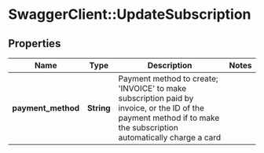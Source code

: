 # SwaggerClient::UpdateSubscription

## Properties
Name | Type | Description | Notes
------------ | ------------- | ------------- | -------------
**payment_method** | **String** | Payment method to create; &#39;INVOICE&#39; to make subscription paid by invoice, or the ID of the payment method if to make the subscription automatically charge a card | 


